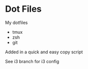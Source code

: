# Dot Files #

My dotfiles
* tmux
* zsh
* git

Added in a quick and easy copy script

See i3 branch for i3 config

